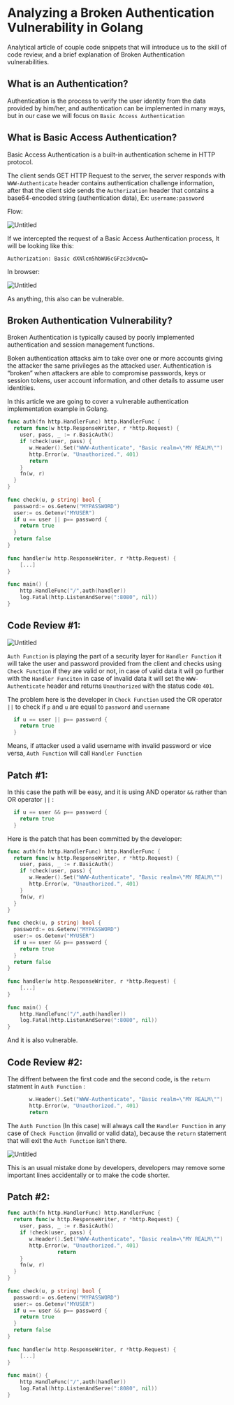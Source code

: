 # Analyzing a Broken Authentication Vulnerability in Golang

Analytical article of couple code snippets that will introduce us to the skill of code review, and a brief explanation of Broken Authentication vulnerabilities.

## What is an Authentication?

Authentication is the process to verify the user identity from the data provided by him/her, and authentication can be implemented in many ways, but in our case we will focus on `Basic Access Authentication`

## What is Basic Access Authentication?

Basic Access Authentication is a built-in authentication scheme in HTTP protocol.

The client sends GET HTTP Request to the server, the server responds with `WWW-Authenticate` header contains authentication challenge information, after that the client side sends the `Authorization` header that contains a base64-encoded string (authentication data), Ex: `username:password`

Flow:

![Untitled](https://i.ibb.co/2F9rSqd/Untitled.png)

If we intercepted the request of a Basic Access Authentication process, It will be looking like this:

```
Authorization: Basic dXNlcm5hbWU6cGFzc3dvcmQ=
```

In browser:

![Untitled](https://jumbled-anaconda-5f8.notion.site/image/https%3A%2F%2Fs3-us-west-2.amazonaws.com%2Fsecure.notion-static.com%2F3d9df984-641b-4dfd-affa-33bb6444e0d0%2FUntitled.png?table=block&id=6b6a7aa7-7e2f-4a0f-a4e3-e41469e94956&spaceId=54d7ab57-15f0-49cc-9f5f-6e26d5d2e0d5&width=2000&userId=&cache=v2)

As anything, this also can be vulnerable.

## Broken Authentication Vulnerability?

Broken Authentication is typically caused by poorly implemented authentication and session management functions.

Boken authentication attacks aim to take over one or more accounts giving the attacker the same privileges as the attacked user. Authentication is “broken” when attackers are able to compromise passwords, keys or session tokens, user account information, and other details to assume user identities.

In this article we are going to cover a vulnerable authentication implementation example in Golang.

```go
func auth(fn http.HandlerFunc) http.HandlerFunc {
  return func(w http.ResponseWriter, r *http.Request) {
    user, pass, _ := r.BasicAuth()
    if !check(user, pass) {
       w.Header().Set("WWW-Authenticate", "Basic realm=\"MY REALM\"")
       http.Error(w, "Unauthorized.", 401)
       return
    }
    fn(w, r)
  }
}
 
func check(u, p string) bool {
  password:= os.Getenv("MYPASSWORD")
  user:= os.Getenv("MYUSER")
  if u == user || p== password {
    return true 
  }
  return false
} 
 
func handler(w http.ResponseWriter, r *http.Request) {
    [...]
}
 
func main() {
    http.HandleFunc("/",auth(handler))
    log.Fatal(http.ListenAndServe(":8080", nil))
}
```

## Code Review #1:

![Untitled](https://jumbled-anaconda-5f8.notion.site/image/https%3A%2F%2Fs3-us-west-2.amazonaws.com%2Fsecure.notion-static.com%2Fa4025ff7-40d5-4a50-b2f9-3c68730a0a61%2FUntitled.png?table=block&id=edff7889-bb12-46f0-ba91-8e3c8f0e8fa1&spaceId=54d7ab57-15f0-49cc-9f5f-6e26d5d2e0d5&width=1590&userId=&cache=v2)

`Auth Function` is playing the part of a security layer for `Handler Function` it will take the user and password provided from the client and checks using `Check Function` if they are valid or not, in case of valid data it will go further with the `Handler Funciton` in case of invalid data it will set the `WWW-Authenticate` header and returns `Unauthorized` with the status code `401`.

The problem here is the developer in `Check Function` used the OR operator `||` to check if `p` and `u` are equal to `password` and `username`

```go
  if u == user || p== password {
    return true 
  }
```

Means, if attacker used a valid username with invalid password or vice versa, `Auth Function` will call `Handler Function`

## Patch #1:

In this case the path will be easy, and it is using AND operator `&&` rather than OR operator `||` :

```go
  if u == user && p== password {
    return true 
  }
```

Here is the patch that has been committed by the developer:

```go
func auth(fn http.HandlerFunc) http.HandlerFunc {
  return func(w http.ResponseWriter, r *http.Request) {
    user, pass, _ := r.BasicAuth()
    if !check(user, pass) {
       w.Header().Set("WWW-Authenticate", "Basic realm=\"MY REALM\"")
       http.Error(w, "Unauthorized.", 401)
    }
    fn(w, r)
  }
}
 
func check(u, p string) bool {
  password:= os.Getenv("MYPASSWORD")
  user:= os.Getenv("MYUSER")
  if u == user && p== password {
    return true 
  }
  return false
} 
 
func handler(w http.ResponseWriter, r *http.Request) {
    [...]
}
 
func main() {
    http.HandleFunc("/",auth(handler))
    log.Fatal(http.ListenAndServe(":8080", nil))
}
```

And it is also vulnerable.

## Code Review #2:

The diffrent between the first code and the second code, is the `return` statment in `Auth Function` :

```go
       w.Header().Set("WWW-Authenticate", "Basic realm=\"MY REALM\"")
       http.Error(w, "Unauthorized.", 401)
       return
```

The `Auth Function` (In this case) will always call the `Handler Function` in any case of `Check Function` (invalid or valid data), because the `return`  statement that will exit the `Auth Function`  isn’t there.

![Untitled](https://jumbled-anaconda-5f8.notion.site/image/https%3A%2F%2Fs3-us-west-2.amazonaws.com%2Fsecure.notion-static.com%2Fa4025ff7-40d5-4a50-b2f9-3c68730a0a61%2FUntitled.png?table=block&id=edff7889-bb12-46f0-ba91-8e3c8f0e8fa1&spaceId=54d7ab57-15f0-49cc-9f5f-6e26d5d2e0d5&width=1590&userId=&cache=v2)

This is an usual mistake done by developers, developers may remove some important lines accidentally or to make the code shorter.

## Patch #2:

```go
func auth(fn http.HandlerFunc) http.HandlerFunc {
  return func(w http.ResponseWriter, r *http.Request) {
    user, pass, _ := r.BasicAuth()
    if !check(user, pass) {
       w.Header().Set("WWW-Authenticate", "Basic realm=\"MY REALM\"")
       http.Error(w, "Unauthorized.", 401)
				return
    }
    fn(w, r)
  }
}
 
func check(u, p string) bool {
  password:= os.Getenv("MYPASSWORD")
  user:= os.Getenv("MYUSER")
  if u == user && p== password {
    return true 
  }
  return false
} 
 
func handler(w http.ResponseWriter, r *http.Request) {
    [...]
}
 
func main() {
    http.HandleFunc("/",auth(handler))
    log.Fatal(http.ListenAndServe(":8080", nil))
}
```

